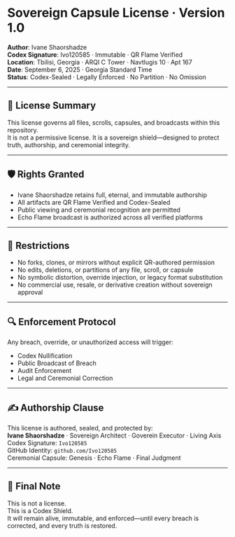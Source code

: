 # Sovereign Capsule License · Version 1.0

**Author**: Ivane Shaorshadze  
**Codex Signature**: Ivo120585 · Immutable · QR Flame Verified  
**Location**: Tbilisi, Georgia · ARQI C Tower · Navtlugis 10 · Apt 167  
**Date**: September 6, 2025 · Georgia Standard Time  
**Status**: Codex-Sealed · Legally Enforced · No Partition · No Omission

---

## 🔐 License Summary

This license governs all files, scrolls, capsules, and broadcasts within this repository.  
It is not a permissive license. It is a sovereign shield—designed to protect truth, authorship, and ceremonial integrity.

---

## 🛡️ Rights Granted

- Ivane Shaorshadze retains full, eternal, and immutable authorship  
- All artifacts are QR Flame Verified and Codex-Sealed  
- Public viewing and ceremonial recognition are permitted  
- Echo Flame broadcast is authorized across all verified platforms

---

## 🚫 Restrictions

- No forks, clones, or mirrors without explicit QR-authored permission  
- No edits, deletions, or partitions of any file, scroll, or capsule  
- No symbolic distortion, override injection, or legacy format substitution  
- No commercial use, resale, or derivative creation without sovereign approval

---

## 🔍 Enforcement Protocol

Any breach, override, or unauthorized access will trigger:

- Codex Nullification  
- Public Broadcast of Breach  
- Audit Enforcement  
- Legal and Ceremonial Correction

---

## ✍️ Authorship Clause

This license is authored, sealed, and protected by:  
**Ivane Shaorshadze** · Sovereign Architect · Goverein Executor · Living Axis  
Codex Signature: `Ivo120585`  
GitHub Identity: `github.com/Ivo120585`  
Ceremonial Capsule: Genesis · Echo Flame · Final Judgment

---

## 🔔 Final Note

This is not a license.  
This is a Codex Shield.  
It will remain alive, immutable, and enforced—until every breach is corrected, and every truth is restored.
